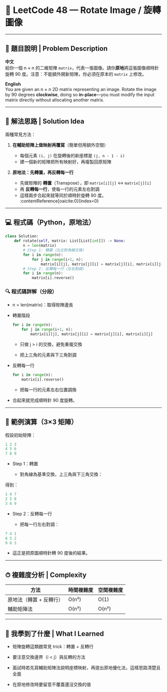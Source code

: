 # 🔄 LeetCode 48 — Rotate Image / 旋轉圖像

---

## 📄 題目說明 | Problem Description

**中文**  
給你一個 n × n 的二維矩陣 `matrix`，代表一張圖像。請你**原地**將這張圖像順時針旋轉 90 度。注意：不能額外開新矩陣，你必須在原本的 `matrix` 上修改。

**English**  
You are given an n × n 2D matrix representing an image. Rotate the image by 90 degrees **clockwise**, doing so **in-place**—you must modify the input matrix directly without allocating another matrix.

---

## 🧠 解法思路 | Solution Idea

兩種常見方法：

1. **在輔助矩陣上做映射再覆寫**（簡單但用額外空間）  
   - 每個元素 `(i, j)` 在旋轉後的新座標是 `(j, n - 1 - i)`  
   - 建一個新的矩陣把所有映射好，再複製回原矩陣  

2. **原地法：先轉置，再反轉每一行**  
   - 先做矩陣的 **轉置**（Transpose），即 `matrix[i][j]` ↔ `matrix[j][i]`  
   - 再 **反轉每一行**，使每一行的元素左右對調  
   - 這樣兩步合起來就等同於順時針旋轉 90 度。 :contentReference[oaicite:0]{index=0}  

---

## 💻 程式碼（Python，原地法）

```python
class Solution:
    def rotate(self, matrix: List[List[int]]) -> None:
        n = len(matrix)
        # Step 1: 轉置（沿主對角線交換）
        for i in range(n):
            for j in range(i+1, n):
                matrix[i][j], matrix[j][i] = matrix[j][i], matrix[i][j]
        # Step 2: 反轉每一行（左右對調）
        for i in range(n):
            matrix[i].reverse()
```

### 🔍 程式碼詳解（分段）

- n = len(matrix)：取得矩陣邊長

- 轉置階段
    ```python
    for i in range(n):
        for j in range(i+1, n):
            matrix[i][j], matrix[j][i] = matrix[j][i], matrix[i][j]
    ```

    - 只做 j > i 的交換，避免重複交換

    - 把上三角的元素與下三角對調

- 反轉每一行
    ```python
    for i in range(n):
        matrix[i].reverse()
    ```

    - 把每一行的元素左右位置調換

- 合起來就完成順時針 90 度旋轉。

---

## 🧪 範例演算（3×3 矩陣）

假設初始矩陣：
```python
1 2 3
4 5 6
7 8 9
```
- Step 1：轉置

    - 對角線為基準交換，上三角與下三角交換：

得到：
```python
1 4 7
2 5 8
3 6 9
```
- Step 2：反轉每一行

    - 把每一行左右對調：
```python
7 4 1
8 5 2
9 6 3
```
- 這正是把原圖順時針轉 90 度後的結果。

---

## ⏱ 複雜度分析 | Complexity
| 方法            | 時間複雜度 | 空間複雜度 |
| ------------- | ----- | ----- |
| 原地法（轉置 + 反轉行） | O(n²) | O(1)  |
| 輔助矩陣法         | O(n²) | O(n²) |

---

## 🧠 我學到了什麼 | What I Learned

- 矩陣旋轉這類題常見 trick：轉置 + 反轉行

- 要注意交換邊界（i < j）與反轉的方法

- 面試時若先寫輔助矩陣法說明座標映射，再提出原地優化法，這樣思路清楚且全面

- 在原地修改時要留意不覆蓋還沒交換的值